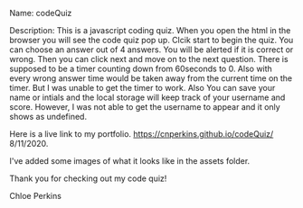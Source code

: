 Name: codeQuiz

Description: This is a javascript coding quiz. When you open the html in the browser you will see the code quiz pop up. Clcik start to begin the quiz. You can choose an answer out of 4 answers. You will be alerted if it is correct or wrong. Then you can click next and move on to the next question. There is supposed to be a timer counting down from 60seconds to 0. Also with every wrong answer time would be taken away from the current time on the timer. But I was unable to get the timer to work. Also You can save your name or intials and the local storage will keep track of your username and score. However, I was not able to get the username to appear and it only shows as undefined.


Here is a live link to my portfolio. https://cnperkins.github.io/codeQuiz/ 8/11/2020.

I've added some images of what it looks like in the assets folder.

Thank you for checking out my code quiz!

Chloe Perkins